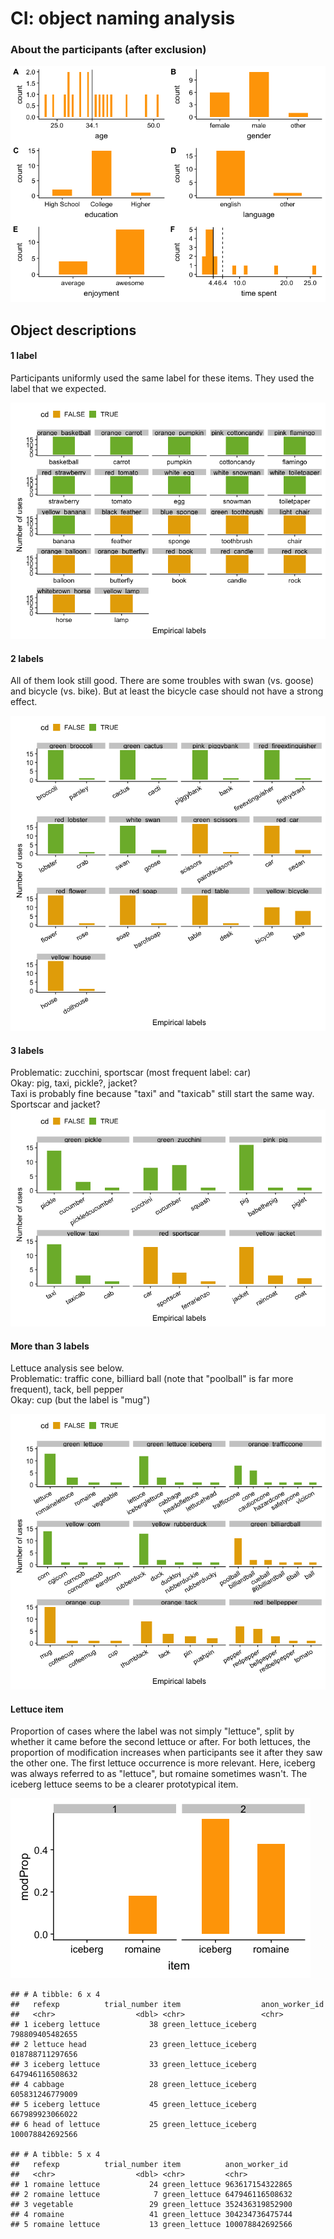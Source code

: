CI: object naming analysis
================

### About the participants (after exclusion)

![](analysis_files/figure-markdown_github/subj-1.png)

Object descriptions
-------------------

#### 1 label

Participants uniformly used the same label for these items. They used the label that we expected.

![](analysis_files/figure-markdown_github/plot%20level%201-1.png)

#### 2 labels

All of them look still good. There are some troubles with swan (vs. goose) and bicycle (vs. bike). But at least the bicycle case should not have a strong effect.

![](analysis_files/figure-markdown_github/plot%20level%202-1.png)

#### 3 labels

Problematic: zucchini, sportscar (most frequent label: car)<br> Okay: pig, taxi, pickle?, jacket?<br> Taxi is probably fine because "taxi" and "taxicab" still start the same way. Sportscar and jacket? ![](analysis_files/figure-markdown_github/plot%20level%203-1.png)

#### More than 3 labels

Lettuce analysis see below.<br> Problematic: traffic cone, billiard ball (note that "poolball" is far more frequent), tack, bell pepper <br> Okay: cup (but the label is "mug")

![](analysis_files/figure-markdown_github/plot%20level%20greater3-1.png)

#### Lettuce item

Proportion of cases where the label was not simply "lettuce", split by whether it came before the second lettuce or after. For both lettuces, the proportion of modification increases when participants see it after they saw the other one. The first lettuce occurrence is more relevant. Here, iceberg was always referred to as "lettuce", but romaine sometimes wasn't. The iceberg lettuce seems to be a clearer prototypical item.

![](analysis_files/figure-markdown_github/lettuce%20plot-1.png)

    ## # A tibble: 6 x 4
    ##   refexp          trial_number item                  anon_worker_id 
    ##   <chr>                  <dbl> <chr>                 <chr>          
    ## 1 iceberg lettuce           38 green_lettuce_iceberg 798809405482655
    ## 2 lettuce head              23 green_lettuce_iceberg 018788711297656
    ## 3 iceberg lettuce           33 green_lettuce_iceberg 647946116508632
    ## 4 cabbage                   28 green_lettuce_iceberg 605831246779009
    ## 5 iceberg lettuce           45 green_lettuce_iceberg 667989923066022
    ## 6 head of lettuce           25 green_lettuce_iceberg 100078842692566

    ## # A tibble: 5 x 4
    ##   refexp          trial_number item          anon_worker_id 
    ##   <chr>                  <dbl> <chr>         <chr>          
    ## 1 romaine lettuce           24 green_lettuce 963617154322865
    ## 2 romaine lettuce            7 green_lettuce 647946116508632
    ## 3 vegetable                 29 green_lettuce 352436319852900
    ## 4 romaine                   41 green_lettuce 304234736475744
    ## 5 romaine lettuce           13 green_lettuce 100078842692566
